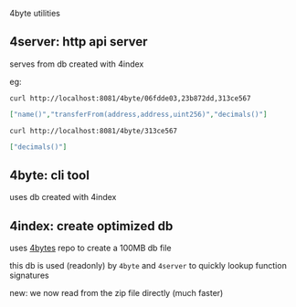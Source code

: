 4byte utilities

## 4server: http api server

serves from db created with 4index

eg: 

`curl http://localhost:8081/4byte/06fdde03,23b872dd,313ce567`

```json
["name()","transferFrom(address,address,uint256)","decimals()"]
```

`curl http://localhost:8081/4byte/313ce567`

```json
["decimals()"]
```

## 4byte: cli tool

uses db created with 4index

## 4index: create optimized db

uses [4bytes](https://github.com/ethereum-lists/4bytes/tree/master/signatures) repo to create a 100MB db file

this db is used (readonly) by `4byte` and `4server` to quickly lookup function signatures

new: we now read from the zip file directly (much faster)

